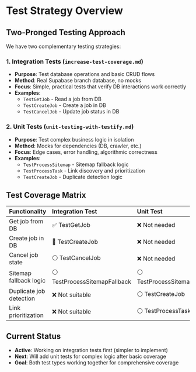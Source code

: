 # Test Strategy Overview

## Two-Pronged Testing Approach

We have two complementary testing strategies:

### 1. Integration Tests (`increase-test-coverage.md`)
- **Purpose**: Test database operations and basic CRUD flows
- **Method**: Real Supabase branch database, no mocks
- **Focus**: Simple, practical tests that verify DB interactions work correctly
- **Examples**: 
  - `TestGetJob` - Read a job from DB
  - `TestCreateJob` - Create a job in DB
  - `TestCancelJob` - Update job status in DB

### 2. Unit Tests (`unit-testing-with-testify.md`)
- **Purpose**: Test complex business logic in isolation
- **Method**: Mocks for dependencies (DB, crawler, etc.)
- **Focus**: Edge cases, error handling, algorithmic correctness
- **Examples**:
  - `TestProcessSitemap` - Sitemap fallback logic
  - `TestProcessTask` - Link discovery and prioritization
  - `TestCreateJob` - Duplicate detection logic

## Test Coverage Matrix

| Functionality | Integration Test | Unit Test |
| :------------ | :--------------- | :-------- |
| Get job from DB | ✅ TestGetJob | ❌ Not needed |
| Create job in DB | 🔴 TestCreateJob | ❌ Not needed |
| Cancel job state | ⚪ TestCancelJob | ❌ Not needed |
| Sitemap fallback logic | ⚪ TestProcessSitemapFallback | ⚪ TestProcessSitemap |
| Duplicate job detection | ❌ Not suitable | ⚪ TestCreateJob |
| Link prioritization | ❌ Not suitable | ⚪ TestProcessTask |

## Current Status

- **Active**: Working on integration tests first (simpler to implement)
- **Next**: Will add unit tests for complex logic after basic coverage
- **Goal**: Both test types working together for comprehensive coverage